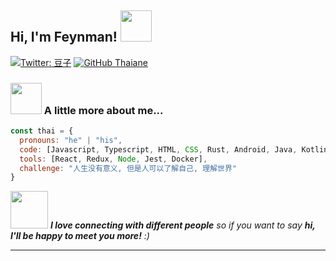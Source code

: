 <h2> Hi, I'm Feynman! <img src="https://media.giphy.com/media/mGcNjsfWAjY5AEZNw6/giphy.gif" width="50"></h2>
<!-- <img align='right' src="https://media.giphy.com/media/ieyl9zmCjO4b4t6qoY/giphy.gif" width="230"> -->

[![Twitter: 豆子](https://img.shields.io/twitter/follow/%E8%B1%86%E5%AD%90?style=social)](https://x.com/57GlMP02E3t8eki)
[![GitHub Thaiane](https://img.shields.io/github/followers/feynman-x?label=follow&style=social)](https://github.com/feynman-x)


### <img src="https://media.giphy.com/media/VgCDAzcKvsR6OM0uWg/giphy.gif" width="50"> A little more about me...  

```javascript
const thai = {
  pronouns: "he" | "his",
  code: [Javascript, Typescript, HTML, CSS, Rust, Android, Java, Kotlin],
  tools: [React, Redux, Node, Jest, Docker],
  challenge: "人生没有意义, 但是人可以了解自己, 理解世界"
}
```

<img src="https://media.giphy.com/media/LnQjpWaON8nhr21vNW/giphy.gif" width="60"> <em><b>I love connecting with different people</b> so if you want to say <b>hi, I'll be happy to meet you more!</b> :)</em>

---
